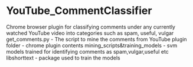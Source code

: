 # YouTube_CommentClassifier
Chrome browser plugin for classifying comments under any currently watched YouTube video into categories such as spam, useful, vulgar
get_comments.py - The script to mine the comments from YouTube
plugin folder - chrome plugin contents
mining_scripts&training_models - svm models trained for identifying comments as spam,vulgar,useful etc
libshorttext - package used to train the models
